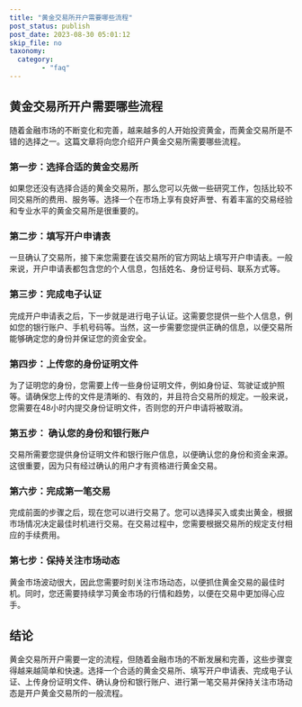 ```yaml
---
title: "黄金交易所开户需要哪些流程"
post_status: publish
post_date: 2023-08-30 05:01:12
skip_file: no
taxonomy:
  category:
        - "faq"
---
```


## 黄金交易所开户需要哪些流程

随着金融市场的不断变化和完善，越来越多的人开始投资黄金，而黄金交易所是不错的选择之一。这篇文章将向您介绍开户黄金交易所需要哪些流程。

### 第一步：选择合适的黄金交易所

如果您还没有选择合适的黄金交易所，那么您可以先做一些研究工作，包括比较不同交易所的费用、服务等。选择一个在市场上享有良好声誉、有着丰富的交易经验和专业水平的黄金交易所是很重要的。

### 第二步：填写开户申请表

一旦确认了交易所，接下来您需要在该交易所的官方网站上填写开户申请表。一般来说，开户申请表都包含您的个人信息，包括姓名、身份证号码、联系方式等。

### 第三步：完成电子认证

完成开户申请表之后，下一步就是进行电子认证。这需要您提供一些个人信息，例如您的银行账户、手机号码等。当然，这一步需要您提供正确的信息，以便交易所能够确定您的身份并保证您的资金安全。

### 第四步：上传您的身份证明文件

为了证明您的身份，您需要上传一些身份证明文件，例如身份证、驾驶证或护照等。请确保您上传的文件是清晰的、有效的，并且符合交易所的规定。一般来说，您需要在48小时内提交身份证明文件，否则您的开户申请将被取消。

### 第五步： 确认您的身份和银行账户

交易所需要您提供身份证明文件和银行账户信息，以便确认您的身份和资金来源。这很重要，因为只有经过确认的用户才有资格进行黄金交易。

### 第六步：完成第一笔交易

完成前面的步骤之后，现在您可以进行交易了。您可以选择买入或卖出黄金，根据市场情况决定最佳时机进行交易。在交易过程中，您需要根据交易所的规定支付相应的手续费用。

### 第七步：保持关注市场动态

黄金市场波动很大，因此您需要时刻关注市场动态，以便抓住黄金交易的最佳时机。同时，您还需要持续学习黄金市场的行情和趋势，以便在交易中更加得心应手。

## 结论

黄金交易所开户需要一定的流程，但随着金融市场的不断发展和完善，这些步骤变得越来越简单和快速。选择一个合适的黄金交易所、填写开户申请表、完成电子认证、上传身份证明文件、确认身份和银行账户、进行第一笔交易并保持关注市场动态是开户黄金交易所的一般流程。
